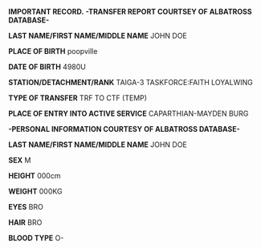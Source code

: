 **IMPORTANT RECORD.**
**-TRANSFER REPORT COURTSEY OF ALBATROSS DATABASE-**

**LAST NAME/FIRST NAME/MIDDLE NAME**
JOHN DOE

**PLACE OF BIRTH**
poopville

**DATE OF BIRTH**
4980U

**STATION/DETACHMENT/RANK**
TAIGA-3 TASKFORCE:FAITH LOYALWING

**TYPE OF TRANSFER**
TRF TO CTF (TEMP)

**PLACE OF ENTRY INTO ACTIVE SERVICE**
CAPARTHIAN-MAYDEN BURG

**-PERSONAL INFORMATION COURTESY OF ALBATROSS DATABASE-**

**LAST NAME/FIRST NAME/MIDDLE NAME**
JOHN DOE

**SEX**
M

**HEIGHT**
000cm

**WEIGHT**
000KG

**EYES**
BRO

**HAIR**
BRO

**BLOOD TYPE**
O-
